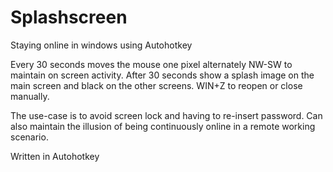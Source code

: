 # Splashscreen
Staying online in windows using Autohotkey

Every 30 seconds moves the mouse one pixel alternately NW-SW to maintain on screen activity. After 30 seconds show a splash image on the main screen and black on the other screens. WIN+Z to reopen or close manually.

The use-case is to avoid screen lock and having to re-insert password. Can also maintain the illusion of being continuously online in a remote working scenario.

Written in Autohotkey
